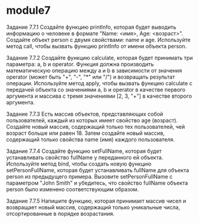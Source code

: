 # module7

Задание 7.7.1
Создайте функцию printInfo, которая будет выводить информацию о человеке в формате "Name: <имя>, Age: <возраст>". Создайте объект person с двумя свойствами: name и age. Используйте метод call, чтобы вызвать функцию printInfo от имени объекта person.

Задание 7.7.2
Создайте функцию calculate, которая будет принимать три параметра: a, b и operator. Функция должна производить математическую операцию между a и b в зависимости от значения operator (может быть "+", "-", "*" или "/") и возвращать результат операции. Используйте метод apply, чтобы вызвать функцию calculate с передачей объекта со значениями a, b и operator в качестве первого аргумента и массива с тремя значениями [2, 3, "+"] в качестве второго аргумента.

Задание 7.7.3
Есть массив объектов, представляющих собой пользователей, каждый из которых имеет свойство age (возраст). Создайте новый массив, содержащий только тех пользователей, чей возраст больше или равен 18. Затем создайте новый массив, содержащий только свойства name (имя) каждого пользователя.

Задание 7.7.4
Создайте функцию setFullName, которая будет устанавливать свойство fullName у переданного ей объекта. Используйте метод bind, чтобы создать новую функцию setPersonFullName, которая будет устанавливать fullName для объекта person из предыдущего примера. Вызовите setPersonFullName с параметром "John Smith" и убедитесь, что свойство fullName объекта person было изменено соответствующим образом.

Задание 7.7.5
Напишите функцию, которая принимает массив чисел и возвращает новый массив, содержащий только уникальные числа, отсортированные в порядке возрастания.